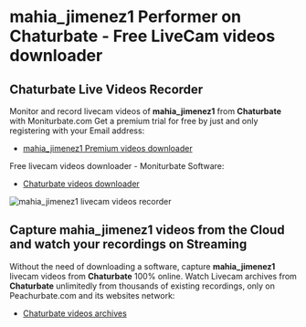 # mahia_jimenez1 Performer on Chaturbate - Free LiveCam videos downloader

## Chaturbate Live Videos Recorder

Monitor and record livecam videos of **mahia_jimenez1** from **Chaturbate** with Moniturbate.com
Get a premium trial for free by just and only registering with your Email address:
* [mahia_jimenez1 Premium videos downloader](https://moniturbate.com/request-demo-licence-key.html)

Free livecam videos downloader - Moniturbate Software:
* [Chaturbate videos downloader](https://moniturbate.com/moniturbate-download-software.html)

![mahia_jimenez1 livecam videos recorder](https://peachurnet.com/templates/moniturbate-software.png)


## Capture mahia_jimenez1 videos from the Cloud and watch your recordings on Streaming

Without the need of downloading a software, capture **mahia_jimenez1** livecam videos from **Chaturbate** 100% online.
Watch Livecam archives from **Chaturbate** unlimitedly from thousands of existing recordings, only on Peachurbate.com and its websites network:
* [Chaturbate videos archives](https://peachurnet.com/)